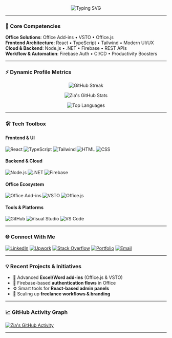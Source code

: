 <div align="center">
  <img src="https://readme-typing-svg.demolab.com?font=Fira+Code&weight=600&size=28&duration=4000&pause=1000&color=3E8ED0&center=true&width=520&lines=Hi+there,+I'm+Zia+ul+Qamar;Full-Stack+%26+Add-ins+Developer;Crafting+smart+Office+Solutions;Let's+build+the+future+together" alt="Typing SVG" />
</div>

---

### 🚀 Core Competencies
**Office Solutions**: Office Add-ins • VSTO • Office.js  
**Frontend Architecture**: React • TypeScript • Tailwind • Modern UI/UX  
**Cloud & Backend**: Node.js • .NET • Firebase • REST APIs  
**Workflow & Automation**: Firebase Auth • CI/CD • Productivity Boosters  

---

### ⚡️ Dynamic Profile Metrics

<div align="center">

![GitHub Streak](https://streak-stats.demolab.com?user=devziaulqamar&theme=github-dark&border_radius=6&mode=weekly)

![Zia's GitHub Stats](https://github-readme-stats.vercel.app/api?username=devziaulqamar&show_icons=true&theme=github_dark&include_all_commits=true)

![Top Languages](https://github-readme-stats.vercel.app/api/top-langs/?username=devziaulqamar&layout=compact&theme=github_dark&langs_count=6)

</div>

---

### 🛠️ Tech Toolbox

#### **Frontend & UI**
![React](https://img.shields.io/badge/-React-61DAFB?logo=react&logoColor=white)
![TypeScript](https://img.shields.io/badge/-TypeScript-3178C6?logo=typescript&logoColor=white)
![Tailwind](https://img.shields.io/badge/-Tailwind_CSS-06B6D4?logo=tailwind-css&logoColor=white)
![HTML](https://img.shields.io/badge/-HTML5-E34F26?logo=html5&logoColor=white)
![CSS](https://img.shields.io/badge/-CSS3-1572B6?logo=css3&logoColor=white)

#### **Backend & Cloud**
![Node.js](https://img.shields.io/badge/-Node.js-339933?logo=nodedotjs&logoColor=white)
![.NET](https://img.shields.io/badge/-.NET-512BD4?logo=dotnet&logoColor=white)
![Firebase](https://img.shields.io/badge/-Firebase-FFCA28?logo=firebase&logoColor=black)

#### **Office Ecosystem**
![Office Add-ins](https://img.shields.io/badge/-Office_Add--ins-D83B01?logo=microsoft-office&logoColor=white)
![VSTO](https://img.shields.io/badge/-VSTO-5E2CAC?logo=windows&logoColor=white)
![Office.js](https://img.shields.io/badge/-Office.js-0078D4?logo=microsoft-office&logoColor=white)

#### **Tools & Platforms**
![GitHub](https://img.shields.io/badge/-GitHub-181717?logo=github&logoColor=white)
![Visual Studio](https://img.shields.io/badge/-Visual_Studio-5C2D91?logo=visual-studio&logoColor=white)
![VS Code](https://img.shields.io/badge/-VS_Code-007ACC?logo=visual-studio-code&logoColor=white)

---

### 🌐 Connect With Me

[![LinkedIn](https://img.shields.io/badge/LinkedIn-0A66C2?style=for-the-badge&logo=linkedin&logoColor=white)](https://www.linkedin.com/in/devziaulqamar/)
[![Upwork](https://img.shields.io/badge/Upwork-6FDA44?style=for-the-badge&logo=upwork&logoColor=white)](https://www.upwork.com/freelancers/~019b921e861ac6b374)
[![Stack Overflow](https://img.shields.io/badge/-Stack_Overflow-F58025?style=for-the-badge&logo=stack-overflow&logoColor=white)](https://stackoverflow.com/users/22969362/zia-ul-qamar)
[![Portfolio](https://img.shields.io/badge/Website-000000?style=for-the-badge&logo=About.me&logoColor=white)](https://ziaulqamar.com/)
[![Email](https://img.shields.io/badge/Email-D14836?style=for-the-badge&logo=gmail&logoColor=white)](mailto:devzia.it@gmail.com)

---

### 💡 Recent Projects & Initiatives

- 🔧 Advanced **Excel/Word add-ins** (Office.js & VSTO)
- 🔐 Firebase-based **authentication flows** in Office
- ⚙️ Smart tools for **React-based admin panels**
- 🚀 Scaling up **freelance workflows & branding**

---

### 📈 GitHub Activity Graph

[![Zia's GitHub Activity](https://github-readme-activity-graph.vercel.app/graph?username=devziaulqamar&theme=github-dark&hide_border=true&area=true)](https://github.com/ashutosh00710/github-readme-activity-graph)

---

<!-- SEO Keywords -->
<!-- Office Add-ins Developer | React TypeScript Dev | VSTO Expert | Word Excel Add-in Developer | Office.js | Full Stack Developer | Firebase Auth | Node.js Backend Developer | .NET Office Dev -->
